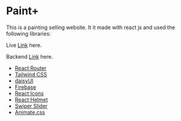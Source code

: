 
# Paint+

This is a painting selling website. It it made with react js and used the following libraries:

Live [Link](https://paint-plus-2b826.web.app/) here.

Backend [Link](https://github.com/abir13719/Paint-Plus-Server) here.

 
* [React Router](https://reactrouter.com/en/main)
* [Tailwind CSS](https://tailwindcss.com/)
* [daisyUI](https://daisyui.com/)
* [Firebase](https://firebase.google.com/)
* [React Icons](https://react-icons.github.io/react-icons/)
* [React Helmet](https://www.npmjs.com/package/react-helmet-async)
* [Swiper Slider](https://swiperjs.com/)
* [Animate.css](https://animate.style/)








